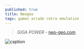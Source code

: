 ```yaml
---
published: true
title: Neogeo
tags: games arcade retro emulation
---
```

> _GIGA POWER_ - [neo-geo.com](https://www.neo-geo.com/) 

![caption](https://external-content.duckduckgo.com/iu/?u=https%3A%2F%2Fwww.romsuniverse.com%2Fimg%2Femus%2Fneo-geo.png&f=1&nofb=1&ipt=6628449614f4bcb3d409a8b25668b51dbdc2f1b732c903a996dafe0039d273ee&ipo=images)
